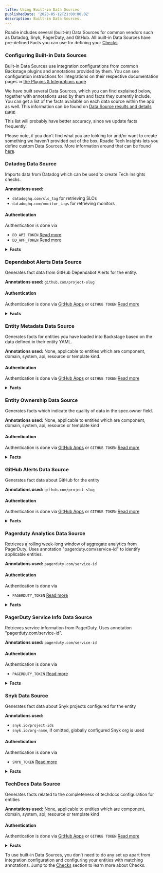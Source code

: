 ```yaml
---
title: Using Built-in Data Sources
publishedDate: '2023-05-12T21:00:00.0Z'
description: Built-in Data Sources.
---
```


 Roadie includes several (built-in) Data Sources for common vendors such as Datadog, Snyk, PagerDuty, and GitHub. All built-in Data Sources have pre-defined Facts you can use for defining your [Checks](../checks/).

### Configuring Built-in Data Sources

Built-in Data Sources use integration configurations from common Backstage plugins and annotations provided by them. You can see configuration instructions for integrations on their respective documentation pages in [the Plugins & Integrations page](/docs/integrations/).

We have built several Data Sources, which you can find explained below, together with annotations used by them and facts they currently include. You can get a list of the facts available on each data source within the app as well. This information can be found on [Data Source results and details page](../data-source-details/).

This list will probably have better accuracy, since we update facts frequently. 

Please note, if you don't find what you are looking for and/or want to create something we haven't provided out of the box, Roadie Tech Insights lets you define custom Data Sources. More information around that can be found [here](../define-custom-data-sources/).

### Datadog Data Source

Imports data from Datadog which can be used to create Tech Insights checks.

**Annotations used:** 
 * `datadoghq.com/slo_tag` for retrieving SLOs 
 * `datadoghq.com/monitor_tags` for retrieving monitors
 
#### Authentication
Authentication is done via 
* `DD_API_TOKEN` [Read more](https://docs.datadoghq.com/api/latest/)
* `DD_APP_TOKEN` [Read more](https://docs.datadoghq.com/api/latest/)

<details>
<summary><b> Facts </b></summary>

| Name | Description          |
| ------- | ------------------ |
| Slo Count  | Number of SLOs configured in datadog matched based on the annotated tag.|
| Monitor Count | Number of monitors configured in datadog with tags matching the monitor_tags annotation. |

</details>

### Dependabot Alerts Data Source

Generates fact data from GitHub Dependabot Alerts for the entity.

**Annotations used:** `github.com/project-slug`
 
#### Authentication
Authentication is done via [GitHub Apps](../../details/github-app-permissions/) or
`GITHUB TOKEN` [Read more](../../integrations/github-token/)

<details>
<summary><b> Facts </b></summary>
 
| Name | Description          |
| ------- | ------------------ |
| Open Alerts  | Number of Dependabot alerts with state "open".|
| Dismissed Alerts | Number of Dependabot alerts with state "dismissed".|
| Dismissed Without Reason Alerts | Number of Dependabot alerts with state "dismissed" that don\'t have dismissed_reason set.|
| Dismissed Without Comment Alerts | Number of Dependabot alerts with state "dismissed" that don\'t have dismissed_comment set.|
| Fixed Alerts |Number of Dependabot alerts with state "fixed".|
| Open Critical Severity Alerts | Number of open Dependabot alerts with "critical" severity.|
| Open High Severity Alerts | Number of open Dependabot alerts with "high" severity.|
| Open Medium Severity Alerts | Number of open Dependabot alerts with "medium" severity.|
| Open Low Severity Alerts | Number of open Dependabot alerts with "low" severity.|
| Dissmissed Critical Severity Alerts | Number of dismissed Dependabot alerts with "critical" severity.|
| Dissmissed High Severity Alerts | Number of dismissed Dependabot alerts with "high" severity.|
| Dissmissed Medium Severity Alerts | Number of dismissed Dependabot alerts with "medium" severity.|
| Dissmissed Low Severity Alerts | Number of dismissed Dependabot alerts with "low" severity.|
| Fixed Critical Severity Alerts | Number of fixed Dependabot alerts with "critical" severity.|
| Fixed High Severity Alerts | Number of fixed Dependabot alerts with "high" severity.|
| Fixed Medium Severity Alerts | Number of fixed Dependabot alerts with "medium" severity.|
| Fixed Low Severity Alerts | Number of fixed Dependabot alerts with "low" severity.|
| Oldest Open Alert Publish Date| Oldest alert publish date with state "open".|
| Oldest Open Alert Update Date| Oldest alert update date with state "open".|

</details>

### Entity Metadata Data Source

Generates facts for entities you have loaded into Backstage based on the data defined in their entity YAML.

**Annotations used:** None, applicable to entities which are component, domain, system, api, resource or template kind.

#### Authentication
Authentication is done via [GitHub Apps](../../details/github-app-permissions/) or
`GITHUB TOKEN` [Read more](../../integrations/github-token/)

<details>
<summary> <b>Facts</b> </summary>

| Name | Description          |
| ------- | ------------------ |
| Has Title  | The entity has a title in metadata.|
| Has Description| The entity has a description in metadata.|
| Has Relationship | Has relationships defined to other entities.|
| Has Tags | The entity has tags in metadata.|
| Kind | The entity kind.|
| Name | The entity name.|
| Namespace | The entity namespace.|
| Title | The entity title.|
| Description | The entity description.|
| Type | The entity type.|
| Lifecycle | The entity lifecycle.|
| GitHub Project Slug | The entity's Github project slug. |
| Tags | The entity's tags.|
| Owner | The entity owner.|
| Annotation Keys | The entity annotation keys.|
| Label Keys | The entity label keys.|
| Link Urls | Links urls associated with the entity.|
</details>

### Entity Ownership Data Source

Generates facts which indicate the quality of data in the spec.owner field.

**Annotations used:** None, applicable to entities which are component, domain, system, api, resource or template kind
 
#### Authentication
Authentication is done via [GitHub Apps](../../details/github-app-permissions/) or
`GITHUB TOKEN` [Read more](../../integrations/github-token/)

<details>
<summary> <b>Facts</b> </summary>

| Name | Description          |
| ------- | ------------------ |
| Has Owner  | The spec.owner field is set.|
| Has Group Owner | The spec.owner field is set and refers to a group.|
| Has Relationship | Has relationships defined to other entities.|
| Owner | The entity owner.|
| System | The system that the entity belongs to.|
| Depends On | An array of entity references to the components and resources that the entity depends on.|
| Dependency of | An array of entity references to the components and resources that the resource is a dependency. |
| Consumes APIs | An array of entity references to the APIs that are consumed by the entity.|
| Provides APIs | An array of entity references to the APIs that are provided by the entity.|
| Subcomponent Of | An entity reference to another component of which the entity is a part.|

</details>

### GitHub Alerts Data Source

Generates fact data about GitHub for the entity

**Annotations used:** `github.com/project-slug`
#### Authentication
Authentication is done via [GitHub Apps](../../details/github-app-permissions/) or
`GITHUB TOKEN` [Read more](../../integrations/github-token/)
 
<details>
<summary><b> Facts </b> </summary>

| Name | Description          |
| ------- | ------------------ |
| Amount Of Open Pull Requests | Number of GitHub pull requests configured for this entity.|

</details>

### Pagerduty Analytics Data Source

Retrieves a rolling week-long window of aggregate analytics from PagerDuty. Uses annotation "pagerduty.com/service-id" to identify applicable entities.

**Annotations used:** `pagerduty.com/service-id`

#### Authentication
Authentication is done via 
* `PAGERDUTY_TOKEN` [Read more](../../integrations/pagerduty/)

<details>
<summary> <b>Facts</b> </summary>

| Name | Description          |
| ------- | ------------------ |
| Mean Assignment Count  | Mean count of instances where responders were assigned an incident (including through reassignment or escalation) or accepted a responder request.|
| Mean Engaged Seconds | Mean engaged time across all responders for incidents that match the given filters. Engaged time is measured from the time a user engages with an incident (by acknowledging or accepting a responder request) until the incident is resolved. This may include periods in which the incidents was snoozed.|
| Mean Engaged User Count | Mean number of users who engaged with an incident. Engaged is defined as acknowledging an incident or accepting a responder request in it.|
| Mean Seconds To Engage | A measure of people response time. This metric measures the time from the first user engagement (acknowledge or responder accept) to the last. This metric is only used for incidents with multiple responders; for incidents with one or no engaged users, this value is null.|
| Mean Seconds To First Ack | Mean time between the start of an incident, and the first responder to acknowledge.|
| Mean Seconds To Mobilize | Mean time between the start of an incident, and the last additional responder to acknowledge. For incidents with one or no engaged users, this value is null. |
| Mean Seconds To Resolve | Mean time from when an incident was triggered until it was resolved.|
| Total Business Hour Interruptions | Total number of unique interruptions during business hours. Business hour: 8am-6pm Mon-Fri, based on the user’s time zone.|
| Total Engaged Seconds | Total engaged time across all responders for incidents. Engaged time is measured from the time a user engages with an incident (by acknowledging or accepting a responder request) until the incident is resolved. This may include periods in which the incidents was snoozed.|
| Total Escalation count | Total count of instances where an incident is escalated between responders assigned to an escalation policy.|
| Total Incident count | The total number of incidents that were created.|
| Total Off Hour Interruptions | Total number of unique interruptions during off hours. Off hour: 6pm-10pm Mon-Fri and all day Sat-Sun, based on the user’s time zone.|
| Total Sleep Hour Interruptions | Total number of unique interruptions during sleep hours. Sleep hour: 10pm-8am every day, based on the user’s time zone.|
| Total Snoozed Seconds | Total number of seconds incidents were snoozed.|
| Up Time Pct | The percentage of time in the defined date range that the service was not interrupted by a major incident.|

</details>

### PagerDuty Service Info Data Source

Retrieves service information from PagerDuty. Uses annotation "pagerduty.com/service-id".

**Annotations used:** `pagerduty.com/service-id`
#### Authentication
Authentication is done via 
* `PAGERDUTY_TOKEN` [Read more](../../integrations/pagerduty/)

<details>
<summary> <b>Facts</b> </summary>

| Name | Description          |
| ------- | ------------------ |
| Has Scheduled Actions  | A Boolean indicating if the service has automatic scheduled actions configured.|
| Has Description | A Boolean indicating if the service has a description.|
| Has Support Hours Set | A Boolean indicating if the service has at least one day of the week of support hours assigned to it in PagerDuty.|
| Has Escalation Policy | A Boolean indicating if the service has escalation policy assigned to it in PagerDuty.|
| Has Teams Assigned | A Boolean indicating if the service has teams assigned to it in PagerDuty.|
| Alert Creation Type | Alert creation type of the service. Determines whether a service creates only incidents, or both alerts and incidents. Applicable values are "create_incidents" or "create_alerts_and_incidents".|
| Integration Types | A set of integration types configured for the service.|
| Latest Incident | Creation Datetime of the latest incident for the service. Defaults to Epoch 0.|

</details>

### Snyk Data Source

Generates fact data about Snyk projects configured for the entity

**Annotations used:** 
  * `snyk.io/project-ids` 
  * `snyk.io/org-name`, if omitted, globally configured Snyk org is used

#### Authentication
Authentication is done via 
* `SNYK_TOKEN` [Read more](../../integrations/snyk/)
  
<details>
<summary> <b>Facts</b> </summary>

| Name | Description          |
| ------- | ------------------ |
| Amount of Projects  | Number of Snyk projects configured for this entity.|
| Test Frequencies | A collection of test frequencies configured for the projects of the entity. Individual values can be 'daily', 'weekly or 'never'.|
| Monitored Statuses | A collection of monitored statuses for the projects of the entity. Individual values can be either true or false.|
| Total Dependencies | Sum of all dependencies across all Snyk projects for this entity.|
| Low Severity Issue Count | Sum of all low severity issues across all Snyk projects for this entity.|
| Medium Severity Issue Count | Sum of all medium severity issues across all Snyk projects for this entity.|
| High Severity Issue Count | Sum of all high severity issues across all Snyk projects for this entity.|
| Critical Severity Issue Count Incident | Sum of all critical severity issues across all Snyk projects for this entity.|
| Last Tested Date | Latest test timestamp of any Snyk project configured for this entity.|
| Tags | A collection of tags for the projects of the entity. Stored as "key=value" strings.|
| Criticality Attributes | A collection of attributes under "criticality" key for the projects of the entity.|
| Environment Attributes | A collection of attributes under "environment" key for the projects of the entity.|
| Lifecycle Attributes | A collection of attributes under "lifecycle" key for the projects of the entity.|

</details>

### TechDocs Data Source

Generates facts related to the completeness of techdocs configuration for entities

**Annotations used:** None, applicable to entities which are component, domain, system, api, resource or template kind

#### Authentication
Authentication is done via [GitHub Apps](../../details/github-app-permissions/) or
`GITHUB TOKEN` [Read more](../../integrations/github-token/)

<details>
<summary> <b>Facts</b> </summary>

| Name | Description          |
| ------- | ------------------ |
|  Has Annotation Backstage Io Techdocs Ref | The entity has a TechDocs reference annotation.|
</details>

To use built-in Data Sources, you don’t need to do any set up apart from integration configuration and configuring your entities with matching annotations. Jump to the [Checks](../checks/) section to learn more about Checks.
